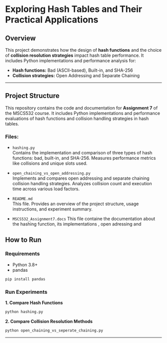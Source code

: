 
# Exploring Hash Tables and Their Practical Applications

##  Overview

This project demonstrates how the design of **hash functions** and the choice of **collision resolution strategies** impact hash table performance. It includes Python implementations and performance analysis for:

- **Hash functions:** Bad (ASCII-based), Built-in, and SHA-256
- **Collision strategies:** Open Addressing and Separate Chaining

---
## Project Structure

This repository contains the code and documentation for **Assignment 7** of the MSCS532 course. It includes Python implementations and performance evaluations of hash functions and collision handling strategies in hash tables.

### Files:

- `hashing.py`  
  Contains the implementation and comparison of three types of hash functions: bad, built-in, and SHA-256. Measures performance metrics like collisions and unique slots used.

- `open_chaining_vs_open_addressing.py`  
  Implements and compares open addressing and separate chaining collision handling strategies. Analyzes collision count and execution time across various load factors.

- `README.md`  
  This file. Provides an overview of the project structure, usage instructions, and experiment summary.

- `MSCS532_Assignment7.docs`
    This file containe the documentation about the hashing function, its implementations , open adressing and 
## How to Run

### Requirements

- Python 3.8+
- pandas

```bash
pip install pandas
```

### Run Experiments

**1. Compare Hash Functions**

```bash
python hashing.py
```

**2. Compare Collision Resolution Methods**

```bash
python open_chaining_vs_seperate_chaining.py
```

---





